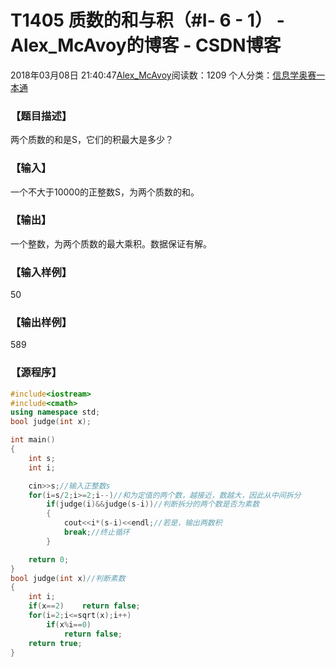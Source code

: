 # T1405	质数的和与积（#Ⅰ- 6 - 1） - Alex_McAvoy的博客 - CSDN博客





2018年03月08日 21:40:47[Alex_McAvoy](https://me.csdn.net/u011815404)阅读数：1209
个人分类：[信息学奥赛一本通](https://blog.csdn.net/u011815404/article/category/7429967)









### 【题目描述】

两个质数的和是S，它们的积最大是多少？


### 【输入】

一个不大于10000的正整数S，为两个质数的和。


### 【输出】

一个整数，为两个质数的最大乘积。数据保证有解。


### 【输入样例】

50

### 【输出样例】

589

### 【源程序】

```cpp
#include<iostream>
#include<cmath>
using namespace std;
bool judge(int x);

int main()
{
	int s;
	int i;

	cin>>s;//输入正整数s
	for(i=s/2;i>=2;i--)//和为定值的两个数，越接近，数越大，因此从中间拆分
		if(judge(i)&&judge(s-i))//判断拆分的两个数是否为素数
		{
			cout<<i*(s-i)<<endl;//若是，输出两数积
			break;//终止循环
		}

	return 0;
}
bool judge(int x)//判断素数  
{  
    int i;
	if(x==2)	return false;
    for(i=2;i<=sqrt(x);i++)  
        if(x%i==0)  
            return false;  
    return true;  
}
```




